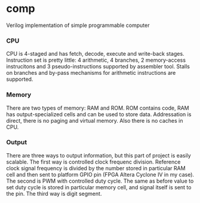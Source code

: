 # comp
Verilog implementation of simple programmable computer
### CPU
CPU is 4-staged and has fetch, decode, execute and write-back stages. Instruction set is pretty little: 4 arithmetic, 4 branches, 2 memory-access instrucitons and 3 pseudo-instructions supported by assembler tool. Stalls on branches and by-pass mechanisms for arithmetic instructions are supported.
### Memory
There are two types of memory: RAM and ROM. ROM contains code, RAM has output-specialized cells and can be used to store data. Addressation is direct, there is no paging and virtual memory. Also there is no caches in CPU.
### Output
There are three ways to output information, but this part of project is easily scalable. The first way is controlled clock frequenc division. Reference clock signal frequency is divided by the number stored in particular RAM cell and then sent to platform GPIO pin (FPGA Altera Cyclone IV in my case). The second is PWM with controlled duty cycle. The same as before value to set duty cycle is stored in particular memory cell, and signal itself is sent to the pin. The third way is digit segment.
